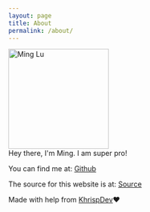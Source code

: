 ```yaml
---
layout: page
title: About
permalink: /about/
---
```

<img src="/files/ming_pixel.png" alt="Ming Lu" width="200"/>
<br>
Hey there, I'm Ming. I am super pro!

You can find me at:
[Github](https://github.com/iftw2)

The source for this website is at:
[Source](https://github.com/iftw2/iftw2.github.io)

Made with help from [KhrispDev](https://github.com/KhrispDev)❤️

